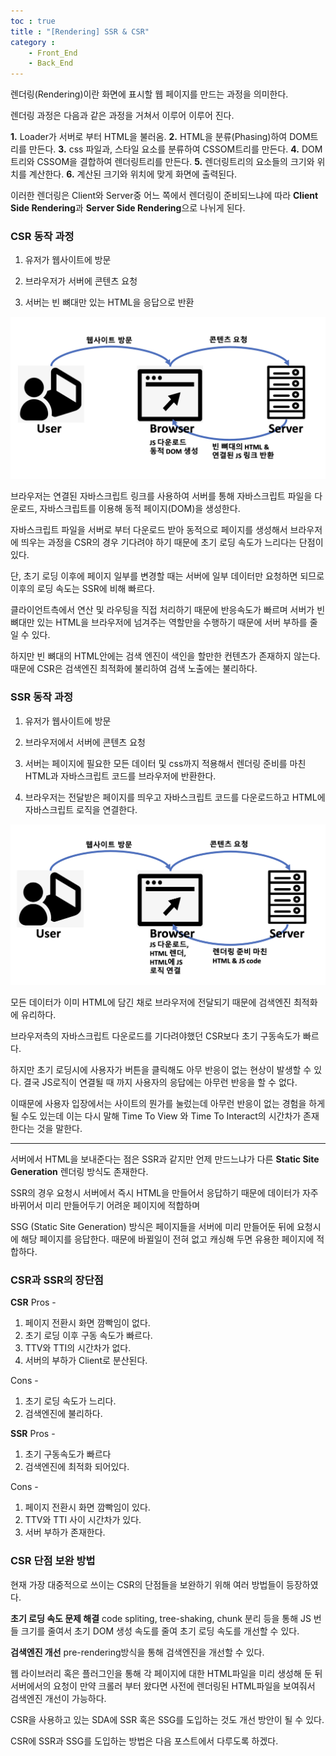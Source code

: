 ```yaml
---
toc : true
title : "[Rendering] SSR & CSR"
category : 
    - Front_End
    - Back_End
---
```

렌더링$($Rendering)이란 화면에 표시할 웹 페이지를 만드는 과정을 의미한다.

렌더링 과정은 다음과 같은 과정을 거쳐서 이루어 이루어 진다.

**1.** Loader가 서버로 부터 HTML을 불러옴.
**2.** HTML을 분류$($Phasing)하여 DOM트리를 만든다.
**3.** css 파일과, 스타일 요소를 분류하여 CSSOM트리를 만든다.
**4.** DOM트리와 CSSOM을 결합하여 렌더링트리를 만든다.
**5.** 렌더링트리의 요소들의 크기와 위치를 계산한다.
**6.** 계산된 크기와 위치에 맞게 화면에 출력된다.

이러한 렌더링은 Client와 Server중 어느 쪽에서 렌더링이 준비되느냐에 따라 **Client Side Rendering**과 **Server Side Rendering**으로 나뉘게 된다.

### CSR 동작 과정

1. 유저가 웹사이트에 방문 

2. 브라우저가 서버에 콘텐츠 요청

3. 서버는 빈 뼈대만 있는 HTML을 응답으로 반환

![CSR Process](/assets/images/Back_End/CSR-Process.png) 

브라우저는 연결된 자바스크립트 링크를 사용하여 서버를 통해 자바스크립트 파일을 다운로드, 자바스크립트를 이용해 동적 페이지$($DOM)을 생성한다.

자바스크립트 파일을 서버로 부터 다운로드 받아 동적으로 페이지를 생성해서 브라우저에 띄우는 과정을 CSR의 경우 기다려야 하기 때문에 초기 로딩 속도가 느리다는 단점이 있다.

단, 초기 로딩 이후에 페이지 일부를 변경할 때는 서버에 일부 데이터만 요청하면 되므로 이후의 로딩 속도는 SSR에 비해 빠르다.

클라이언트측에서 연산 및 라우팅을 직접 처리하기 때문에 반응속도가 빠르며 서버가 빈 뼈대만 있는 HTML을 브라우저에 넘겨주는 역할만을 수행하기 때문에 서버 부하를 줄일 수 있다.

하지만 빈 뼈대의 HTML안에는 검색 엔진이 색인을 할만한 컨텐츠가 존재하지 않는다. 때문에 CSR은 검색엔진 최적화에 불리하여 검색 노출에는 불리하다.

### SSR 동작 과정

1. 유저가 웹사이트에 방문

2. 브라우저에서 서버에 콘텐츠 요청

3. 서버는 페이지에 필요한 모든 데이터 및 css까지 적용해서 렌더링 준비를 마친 HTML과 자바스크립트 코드를 브라우저에 반환한다. 

4. 브라우저는 전달받은 페이지를 띄우고 자바스크립트 코드를 다운로드하고 HTML에 자바스크립트 로직을 연결한다.

![SSR Process](/assets/images/Back_End/SSR-Process.png) 

모든 데이터가 이미 HTML에 담긴 채로 브라우저에 전달되기 때문에 검색엔진 최적화에 유리하다.

브라우저측의 자바스크립트 다운로드를 기다려야했던 CSR보다 초기 구동속도가 빠르다.

하지만 초기 로딩시에 사용자가 버튼을 클릭해도 아무 반응이 없는 현상이 발생할 수 있다. 결국 JS로직이 연결될 때 까지 사용자의 응답에는 아무런 반응을 할 수 없다.

이때문에 사용자 입장에서는 사이트의 뭔가를 눌렀는데 아무런 반응이 없는 경험을 하게 될 수도 있는데 이는 다시 말해 Time To View 와 Time To Interact의 시간차가 존재한다는 것을 말한다.

---

서버에서 HTML을 보내준다는 점은 SSR과 같지만 언제 만드느냐가 다른 **Static Site Generation** 렌더링 방식도 존재한다.

SSR의 경우 요청시 서버에서 즉시 HTML을 만들어서 응답하기 때문에 데이터가 자주 바뀌어서 미리 만들어두기 어려운 페이지에 적합하며

SSG $($Static Site Generation) 방식은 페이지들을 서버에 미리 만들어둔 뒤에 요청시에 해당 페이지를 응답한다. 때문에 바뀔일이 전혀 없고 캐싱해 두면 유용한 페이지에 적합하다.

### CSR과 SSR의 장단점

**CSR**
Pros - 
1. 페이지 전환시 화면 깜빡임이 없다.
2. 초기 로딩 이후 구동 속도가 빠르다.
3. TTV와 TTI의 시간차가 없다.
4. 서버의 부하가 Client로 분산된다.

Cons -
1. 초기 로딩 속도가 느리다.
2. 검색엔진에 불리하다.

**SSR**
Pros -
1. 초기 구동속도가 빠르다
2. 검색엔진에 최적화 되어있다.

Cons -
1. 페이지 전환시 화면 깜빡임이 있다.
2. TTV와 TTI 사이 시간차가 있다.
3. 서버 부하가 존재한다.

### CSR 단점 보완 방법
현재 가장 대중적으로 쓰이는 CSR의 단점들을 보완하기 위해 여러 방법들이 등장하였다.

**초기 로딩 속도 문제 해결**
code spliting, tree-shaking, chunk 분리 등을 통해 JS 번들 크기를 줄여서 초기 DOM 생성 속도를 줄여 초기 로딩 속도를 개선할 수 있다.

**검색엔진 개선**
pre-rendering방식을 통해 검색엔진을 개선할 수 있다.

웹 라이브러리 혹은 플러그인을 통해 각 페이지에 대한 HTML파일을 미리 생성해 둔 뒤 서버에서의 요청이 만약 크롤러 부터 왔다면 사전에 렌더링된 HTML파일을 보여줘서 검색엔진 개선이 가능하다.

CSR을 사용하고 있는 SDA에 SSR 혹은 SSG를 도입하는 것도 개선 방안이 될 수 있다.

CSR에 SSR과 SSG를 도입하는 방법은 다음 포스트에서 다루도록 하겠다.